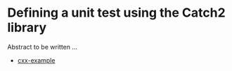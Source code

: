 # Defining a unit test using the Catch2 library

Abstract to be written ...

- [cxx-example](cxx-example/)
